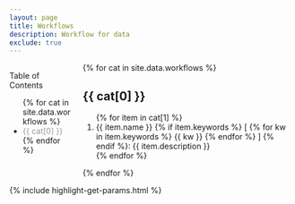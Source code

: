 ```yaml
---
layout: page
title: Workflows
description: Workflow for data
exclude: true
---
```



<div class="columns is-desktop">
    <div class="column is-2">
        <aside class="menu">
            <p class="menu-label">
                Table of Contents
            </p>
            <ul class="menu-list">
                {% for cat in site.data.workflows %}
                <li><a href="#{{ cat[0] }}" class="codinfox-category-mark" style="color:#999;text-decoration: none;"> {{ cat[0] }} </a></li>
                {% endfor %}
            </ul>
        </aside>
    </div>
    <div class="column is-10">
        {% for cat in site.data.workflows %}
        <h2 id="{{ cat[0] }}">{{ cat[0] }}</h2>
        <ol type="1">
            {% for item in cat[1] %}
            <li> <a style="text-decoration: none;" target="_blank">  {{ item.name }} </a> {% if item.keywords %} [<div class="tags" style="display: inline;"> {% for kw in item.keywords %} <span class="tag">{{ kw }}</span> {% endfor %} </div>] {% endif %}: {{ item.description }}
            </li>
            {% endfor %}
        </ol>
        {% endfor %}
    </div>
</div>

{% include highlight-get-params.html %}